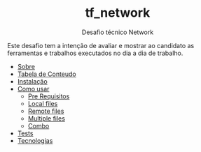# <h1 align="center">tf_network</h1>
<p align="center"> Desafio técnico Network</p>
Este desafio tem a intenção de avaliar e mostrar ao candidato as ferramentas e trabalhos executados no dia a dia de trabalho.


<!--ts-->
   * [Sobre](#Sobre)
   * [Tabela de Conteudo](#tabela-de-conteudo)
   * [Instalação](#instalacao)
   * [Como usar](#como-usar)
      * [Pre Requisitos](#pre-requisitos)
      * [Local files](#local-files)
      * [Remote files](#remote-files)
      * [Multiple files](#multiple-files)
      * [Combo](#combo)
   * [Tests](#testes)
   * [Tecnologias](#tecnologias)
<!--te-->

